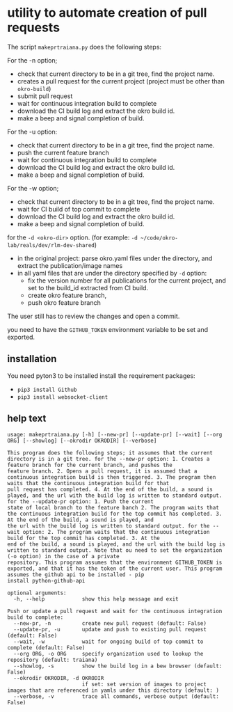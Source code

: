 # utility to automate creation of pull requests

The script ```makeprtraiana.py``` does the following steps:

For the -n option;

- check that current directory to be in a git tree, find the project name.
- creates a pull request for the current project (project must be other than ```okro-build```)
- submit pull request
- wait for continuous integration build to complete
- download the CI build log and extract the okro build id.
- make a beep and signal completion of build.

For the -u option:

- check that current directory to be in a git tree, find the project name.
- push the current feature branch
- wait for continuous integration build to complete
- download the CI build log and extract the okro build id.
- make a beep and signal completion of build.

For the -w option;

- check that current directory to be in a git tree, find the project name.
- wait for CI build of top commit to complete
- download the CI build log and extract the okro build id.
- make a beep and signal completion of build.

for the ```-d <okro-dir>``` option. (for example: ```-d ~/code/okro-lab/reals/dev/rlm-dev-shared```)

- in the original project: parse okro.yaml files under the directory, and extract the publication/image names
- in all yaml files that are under the directory specified by ```-d``` option:
    - fix the version number for all publications for the current project, and set to the build_id extracted from CI build.
    - create okro feature branch,
    - push okro feature branch 

The user still has to review the changes and open a commit.
 
you need to have the ```GITHUB_TOKEN``` environment variable to be set and exported.

## installation

You need pyton3 to be installed
install the requirement packages:
    
- ```pip3 install Github```
- ```pip3 install websocket-client```

## help text

```
usage: makeprtraiana.py [-h] [--new-pr] [--update-pr] [--wait] [--org ORG] [--showlog] [--okrodir OKRODIR] [--verbose]

This program does the following steps; it assumes that the current directory is in a git tree. for the --new-pr option: 1. Creates a feature branch for the current branch, and pushes the
feature branch. 2. Opens a pull request, it is assumed that a continuous integration build is then triggered. 3. The program then waits that the continuous integration build for that
pull request has completed. 4. At the end of the build, a sound is played, and the url with the build log is written to standard output. for the --update-pr option: 1. Push the current
state of local branch to the feature banch 2. The program waits that the continuous integration build for the top commit has completed. 3. At the end of the build, a sound is played, and
the url with the build log is written to standard output. for the --wait option: 2. The program waits that the continuous integration build for the top commit has completed. 3. At the
end of the build, a sound is played, and the url with the build log is written to standard output. Note that ou need to set the organization (-o option) in the case of a private
repository. This program assumes that the environment GITHUB_TOKEN is exported, and that it has the token of the current user. This program assumes the github api to be installed - pip
install python-github-api

optional arguments:
  -h, --help            show this help message and exit

Push or update a pull request and wait for the continuous integration build to complete:
  --new-pr, -n          create new pull request (default: False)
  --update-pr, -u       update and push to existing pull request (default: False)
  --wait, -w            wait for ongoing build of top commit to complete (default: False)
  --org ORG, -o ORG     specify organization used to lookup the repository (default: traiana)
  --showlog, -s         show the build log in a bew browser (default: False)
  --okrodir OKRODIR, -d OKRODIR
                        if set: set version of images to project images that are referenced in yamls under this directory (default: )
  --verbose, -v         trace all commands, verbose output (default: False)
```
